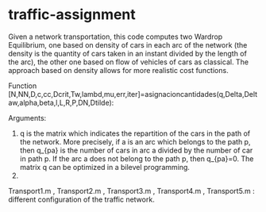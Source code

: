 # traffic-assignment

Given a network transportation, this code computes two Wardrop Equilibrium, one based on density of cars in each arc of the network (the density is the quantity of 
cars taken in an instant divided by the length of the arc), the other one based on flow of vehicles of cars as classical. The approach based on density allows 
for more realistic cost functions. 

Function [N,NN,D,c,cc,Dcrit,Tw,lambd,mu,err,iter]=asignacioncantidades(q,Delta,Deltaw,alpha,beta,l,L,R,P,DN,Dtilde):

Arguments:
1) q is the matrix which indicates the repartition of the cars in the path of the network. More precisely, if a is an arc which belongs to the path p, then q_{pa} is the number of cars in arc a divided by the number of car in path p. If the arc a does not belong to the path p, then q_{pa}=0. The matrix q can be optimized in a bilevel programming.
3) 



Transport1.m , Transport2.m , Transport3.m , Transport4.m , Transport5.m : different configuration of the traffic network.

